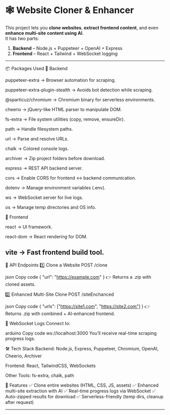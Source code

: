 # 🕸️ Website Cloner & Enhancer  

This project lets you **clone websites**, **extract frontend content**, and even **enhance multi-site content using AI**.  
It has two parts:  
1. **Backend** – Node.js + Puppeteer + OpenAI + Express  
2. **Frontend** – React + Tailwind + WebSocket logging  

---
📦 Packages Used
🔹 Backend

puppeteer-extra
 → Browser automation for scraping.

puppeteer-extra-plugin-stealth
 → Avoids bot detection while scraping.

@sparticuz/chromium
 → Chromium binary for serverless environments.

cheerio
 → jQuery-like HTML parser to manipulate DOM.

fs-extra
 → File system utilities (copy, remove, ensureDir).

path
 → Handle filesystem paths.

url
 → Parse and resolve URLs.

chalk
 → Colored console logs.

archiver
 → Zip project folders before download.

express
 → REST API backend server.

cors
 → Enable CORS for frontend ↔ backend communication.

dotenv
 → Manage environment variables (.env).

ws
 → WebSocket server for live logs.

os
 → Manage temp directories and OS info.

🔹 Frontend

react
 → UI framework.

react-dom
 → React rendering for DOM.

vite
 → Fast frontend build tool.
---
🚀 API Endpoints
1️⃣ Clone a Website
POST /clone

json
Copy code
{
  "url": "https://example.com"
}
👉 Returns a .zip with cloned assets.

2️⃣ Enhanced Multi-Site Clone
POST /siteEnchanced

json
Copy code
{
  "urls": ["https://site1.com", "https://site2.com"]
}
👉 Returns .zip with combined + AI-enhanced frontend.

📡 WebSocket Logs
Connect to:

arduino
Copy code
ws://localhost:3000
You’ll receive real-time scraping progress logs.

🛠️ Tech Stack
Backend: Node.js, Express, Puppeteer, Chromium, OpenAI, Cheerio, Archiver

Frontend: React, TailwindCSS, WebSockets

Other Tools: fs-extra, chalk, path

📌 Features
✅ Clone entire websites (HTML, CSS, JS, assets)
✅ Enhanced multi-site extraction with AI
✅ Real-time progress logs via WebSocket
✅ Auto-zipped results for download
✅ Serverless-friendly (temp dirs, cleanup after request)

---
